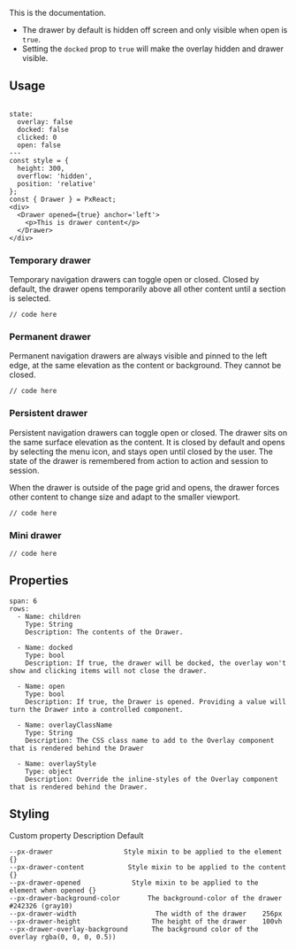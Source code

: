 This is the documentation.

- The drawer by default is hidden off screen and only visible when open is `true`.
- Setting the `docked` prop to `true` will make the overlay hidden and drawer visible.



## Usage



```react

state:
  overlay: false
  docked: false
  clicked: 0
  open: false
---
const style = {
  height: 300,
  overflow: 'hidden',
  position: 'relative'
};
const { Drawer } = PxReact;
<div>
  <Drawer opened={true} anchor='left'>
    <p>This is drawer content</p>
  </Drawer>
</div>
```


### Temporary drawer
Temporary navigation drawers can toggle open or closed. Closed by default, the drawer opens temporarily above all other content until a section is selected.


```
// code here
```

### Permanent drawer
Permanent navigation drawers are always visible and pinned to the left edge, at the same elevation as the content or background. They cannot be closed.

```
// code here
```


### Persistent drawer
Persistent navigation drawers can toggle open or closed. The drawer sits on the same surface elevation as the content. It is closed by default and opens by selecting the menu icon, and stays open until closed by the user. The state of the drawer is remembered from action to action and session to session.

When the drawer is outside of the page grid and opens, the drawer forces other content to change size and adapt to the smaller viewport.

```
// code here
```


### Mini drawer


```
// code here
```


## Properties

```table
span: 6
rows:
  - Name: children
    Type: String
    Description: The contents of the Drawer.

  - Name: docked
    Type: bool
    Description: If true, the drawer will be docked, the overlay won't show and clicking items will not close the drawer.

  - Name: open
    Type: bool
    Description: If true, the Drawer is opened. Providing a value will turn the Drawer into a controlled component.

  - Name: overlayClassName
    Type: String
    Description: The CSS class name to add to the Overlay component that is rendered behind the Drawer

  - Name: overlayStyle
    Type: object
    Description: Override the inline-styles of the Overlay component that is rendered behind the Drawer.
```




## Styling

Custom property	                    Description	Default

```
--px-drawer	                 Style mixin to be applied to the element	{}
--px-drawer-content	          Style mixin to be applied to the content	{}
--px-drawer-opened	           Style mixin to be applied to the element when opened	{}
--px-drawer-background-color	   The background-color of the drawer	#242326 (gray10)
--px-drawer-width	                 The width of the drawer	256px
--px-drawer-height	                The height of the drawer	100vh
--px-drawer-overlay-background	    The background color of the overlay	rgba(0, 0, 0, 0.5))
```

 